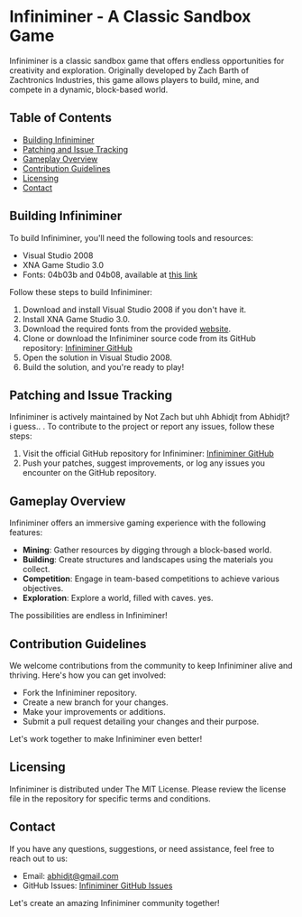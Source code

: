 # Infiniminer - A Classic Sandbox Game

Infiniminer is a classic sandbox game that offers endless opportunities for creativity and exploration. Originally developed by Zach Barth of Zachtronics Industries, this game allows players to build, mine, and compete in a dynamic, block-based world.

## Table of Contents

- [Building Infiniminer](#building-infiniminer)
- [Patching and Issue Tracking](#patching-and-issue-tracking)
- [Gameplay Overview](#gameplay-overview)
- [Contribution Guidelines](#contribution-guidelines)
- [Licensing](#licensing)
- [Contact](#contact)

## Building Infiniminer

To build Infiniminer, you'll need the following tools and resources:

- Visual Studio 2008
- XNA Game Studio 3.0
- Fonts: 04b03b and 04b08, available at [this link](http://www.dsg4.com/04/extra/bitmap/)

Follow these steps to build Infiniminer:

1. Download and install Visual Studio 2008 if you don't have it.
2. Install XNA Game Studio 3.0.
3. Download the required fonts from the provided [website](http://www.dsg4.com/04/extra/bitmap/).
4. Clone or download the Infiniminer source code from its GitHub repository: [Infiniminer GitHub](http://github.com/Leontking2/Infiniminer)
5. Open the solution in Visual Studio 2008.
6. Build the solution, and you're ready to play!

## Patching and Issue Tracking

Infiniminer is actively maintained by Not Zach but uhh Abhidjt from Abhidjt? i guess.. . To contribute to the project or report any issues, follow these steps:

1. Visit the official GitHub repository for Infiniminer: [Infiniminer GitHub](http://github.com/Leontking2/Infiniminer)
2. Push your patches, suggest improvements, or log any issues you encounter on the GitHub repository.

## Gameplay Overview

Infiniminer offers an immersive gaming experience with the following features:

- **Mining**: Gather resources by digging through a block-based world.
- **Building**: Create structures and landscapes using the materials you collect.
- **Competition**: Engage in team-based competitions to achieve various objectives.
- **Exploration**: Explore a world, filled with caves. yes.

The possibilities are endless in Infiniminer!

## Contribution Guidelines

We welcome contributions from the community to keep Infiniminer alive and thriving. Here's how you can get involved:

- Fork the Infiniminer repository.
- Create a new branch for your changes.
- Make your improvements or additions.
- Submit a pull request detailing your changes and their purpose.

Let's work together to make Infiniminer even better!

## Licensing

Infiniminer is distributed under The MIT License. Please review the license file in the repository for specific terms and conditions.

## Contact

If you have any questions, suggestions, or need assistance, feel free to reach out to us:

- Email: [abhidjt@gmail.com](mailto:abhidjt@gmail.com)
- GitHub Issues: [Infiniminer GitHub Issues](http://github.com/Leontking2/Infiniminer/issues)

Let's create an amazing Infiniminer community together!
